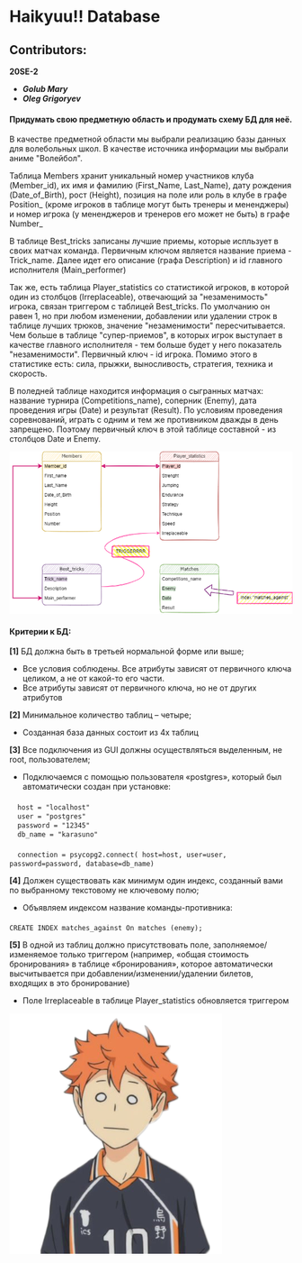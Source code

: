 # Haikyuu!! Database

## Contributors:
**20SE-2**
* ***Golub Mary*** 
* ***Oleg Grigoryev***

#### Придумать свою предметную область и продумать схему БД для неё.
	
В качестве предметной области мы выбрали реализацию базы данных для волебольных школ. В качестве источника информации мы выбрали аниме "Волейбол".

Таблица Мembers хранит уникальный номер участников клуба (Member_id), их имя и фамилию (First_Name, Last_Name), дату рождения (Date_of_Birth), рост (Height), позиция на поле или роль в клубе в графе Position_ (кроме игроков в таблице могут быть тренеры и мененджеры) и номер игрока (у мененджеров и тренеров его может не быть) в графе Number_

В таблице Best_tricks записаны лучшие приемы, которые испльзует в своих матчах команда. Первичным ключом является название приема - Trick_name. Далее идет его описание (графа Description) и id главного исполнителя (Main_performer)

Так же, есть таблица Player_statistics со статистикой игроков, в которой один из столбцов (Irreplaceable), отвечающий за "незаменимость" игрока, связан триггером с таблицей Best_tricks. По умолчанию он равен 1, но при любом изменении, добавлении или удалении строк в таблице лучших трюков, значение "незаменимости" пересчитывается. Чем больше в таблице "супер-приемов", в которых игрок выступает в качестве главного исполнителя - тем больше будет у него показатель "незаменимости". Первичный ключ - id игрока.
Помимо этого в статистике есть: сила, прыжки, выносливость, стратегия, техника и скорость.

В поледней таблице находится информация о сыгранных матчах: название турнира (Competitions_name), соперник (Enemy), дата проведения игры (Date) и результат (Result).
По условиям проведения соревнований, играть с одним и тем же противником дважды в день запрещено. Поэтому первичный ключ в этой таблице составной - из столбцов Date и Enemy.


![alt text](Схема.png)​

#### Критерии к БД:
**[1]** БД должна быть в третьей нормальной форме или выше;

* Все условия соблюдены. Все атрибуты зависят от первичного ключа целиком, а не от какой-то его части. 
* Все атрибуты зависят от первичного ключа, но не от других атрибутов
 
**[2]** Минимальное количество таблиц – четыре;

* Созданная база данных состоит из 4х таблиц 

**[3]** Все подключения из GUI должны осуществляться выделенным, не root, пользователем;

* Подключаемся с помощью пользователя «postgres», который был автоматически создан при установке:
####
      host = "localhost"
      user = "postgres"
      password = "12345"
      db_name = "karasuno"
      
####
      connection = psycopg2.connect( host=host, user=user, password=password, database=db_name)

**[4]** Должен существовать как минимум один индекс, 
    созданный вами по выбранному текстовому не ключевому полю;

* Объявляем индексом название команды-противника:
####
	CREATE INDEX matches_against On matches (enemy);

**[5]** В одной из таблиц должно присутствовать поле, заполняемое/изменяемое только триггером 
(например, «общая стоимость бронирования» в таблице «бронирования», которое автоматически 
высчитывается при добавлении/изменении/удалении билетов, входящих в это бронирование)

* Поле Irreplaceable в таблице Player_statistics обновляется триггером

![alt_text](https://github.com/Golub0k/Haikyuu-DB/blob/main/%D1%85%D0%B8%D0%BD%D0%B0%D1%82%D0%B0.png)
